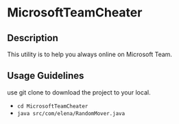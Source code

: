 # MicrosoftTeamCheater

## Description
This utility is to help you always online on Microsoft Team.

## Usage Guidelines
use git clone to download the project to your local.
* `cd MicrosoftTeamCheater`
* `java src/com/elena/RandomMover.java`
